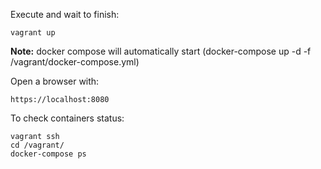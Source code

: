 Execute and wait to finish:

    vagrant up

**Note:** docker compose will automatically start (docker-compose up -d -f /vagrant/docker-compose.yml)

Open a browser with:

    https://localhost:8080

To check containers status:

    vagrant ssh
    cd /vagrant/
    docker-compose ps
